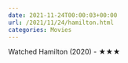 ```yaml
---
date: 2021-11-24T00:00:03+00:00
url: /2021/11/24/hamilton.html
categories: Movies
---
```

Watched Hamilton (2020) - ★★★




